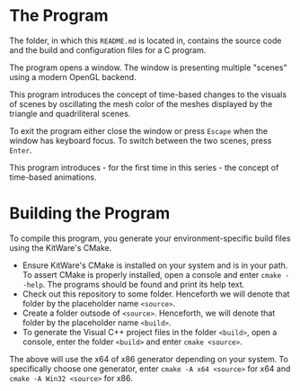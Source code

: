 # The Program
The folder, in which this `README.md` is located in, contains the source code and the build and configuration files for a C program.

The program opens a window.
The window is presenting multiple "scenes" using a modern OpenGL backend.

This program introduces the concept of time-based changes to the visuals of scenes
by oscillating the mesh color of the meshes displayed by the triangle and quadriliteral scenes.

To exit the program either close the window or press `Escape` when the window has keyboard focus.
To switch between the two scenes, press `Enter`.

This program introduces - for the first time in this series - the concept of time-based animations.

# Building the Program
To compile this program, you generate your environment-specific build files using the KitWare's CMake.

- Ensure KitWare's CMake is installed on your system and is in your path.
  To assert CMake is properly installed, open a console and enter `cmake --help`. The programs should be found and print its help text.
- Check out this repository to some folder. Henceforth we will denote that folder by the placeholder name `<source>`.
- Create a folder outsode of `<source>`. Henceforth, we will denote that folder by the placeholder name `<build>`.
- To generate the Visual C++ project files in the folder `<build>`, open a console, enter the folder `<build>` and enter `cmake <source>`.

The above will use the x64 of x86 generator depending on your system.
To specifically choose one generator, enter `cmake -A x64 <source>` for x64 and `cmake -A Win32 <source>` for x86.
